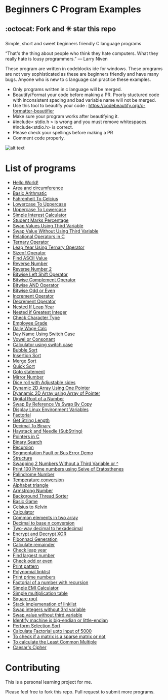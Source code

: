 # Beginners C Program Examples

## :octocat: Fork and :eight_pointed_black_star: star this repo

Simple, short and sweet beginners friendly C language programs

“That's the thing about people who think they hate computers. What they really hate is lousy programmers.”
― Larry Niven

These program are written in codeblocks ide for windows. These programs are not very sophisticated as these are beginners friendly and have many bugs. Anyone who is new to c language can practice these examples.

- Only programs written in c language will be merged.
- Beautify/Format your code before making a PR. Poorly stuctured code with inconsistent spacing and bad variable name will not be merged.
- Use this tool to beautify your code : https://codebeautify.org/c-formatter-beautifier
- Make sure your program works after beautifying it.
- #include< stdio.h > is wrong and you must remove whitespaces. #include<stdio.h> is correct.
- Please check your spellings before making a PR
- Comment code properly.

![alt text](Screenshot.PNG)

# List of programs

- [Hello World!](HelloWorld.c)
- [Area and circumference](AreaAndCircumference.c)
- [Basic Arithmatic](BasicArithmatic.c)
- [Fahrenheit To Celcius](FahrenheitToCelciusConv.c)
- [Lowercase To Uppercase](LowercaseToUppercase.c)
- [Uppercase To Lowercase](UppercaseToLowercase.c)
- [Simple Interest Calculator](SimpleInterestCalculator.c)
- [Student Marks Percentage](StudentMarksPercentage.c)
- [Swap Values Using Third Variable](SwapValueUsingThirdVariable.c)
- [Swap Value Without Using Third Variable](SwapValueWithoutUsingThirdVariable.c)
- [Relational Operators in C](RelationalOperators.c)
- [Ternary Operator](TernaryOperator.c)
- [Leap Year Using Ternary Operator](LeapYearTernaryOperator.c)
- [Sizeof Operator](SizeofOperator.c)
- [Find ASCII Value](FindAsciiValue.c)
- [Reverse Number](ReverseNumber.c)
- [Reverse Number 2](ReverseNumber2.c)
- [Bitwise Left Shift Operator](BitwiseLeftshiftOperator.c)
- [Bitwise Complement Operator](BitwiseComplementOperator.c)
- [Bitwise AND Operator](BitwiseAndOperator.c)
- [Bitwise Odd or Even](BitwiseOddOrEven.c)
- [Increment Operator](IncrementOperator.c)
- [Decrement Operator](DecrementOperator.c)
- [Nested If Leap Year](NestedIfLeapYear.c)
- [Nested if Greatest Integer](NestedifGreatestInteger.c)
- [Check Character Type](CheckCharacterType.c)
- [Employee Grade](EmployeeGrade.c)
- [Daily Wage Calc](DailyWageCalc.c)
- [Day Name Using Switch Case](DayNameUsingSwitchCase.c)
- [Vowel or Consonant](VowelorConsonant.c)
- [Calculator using switch case](CalcUsingSwitchCase.c)
- [Bubble Sort](BubbleSort.c)
- [Insertion Sort](Insertionsort.c)
- [Merge Sort](Mergesort.c)
- [Quick Sort](Quicksort.c)
- [Goto statement](GotoStatementEvenOrOdd.c)
- [Mirror Number](MirrorNumber.c)
- [Dice roll with Adjustable sides](DiceRoll.c)
- [Dynamic 2D Array Using One Pointer](DynamicTwoDArrayUsingOnePointer.c)
- [Dyanamic 2D Array using Array of Pointer](DynamicTwoDArrayUsingArrayOfPointer.c)
- [Digital Root of a Number](DigitalRoot.c)
- [Swap By Reference Vs Swap By Copy](SwapByRefandCopy.c)
- [Display Linux Environment Variables](DisplayLinuxEnvirmentVariables.c)
- [Factorial](Factorial.c)
- [Get String Length](StringLength.c)
- [Decimal To Binary](DecimalToBinary.c)
- [Haystack and Needle (SubString)](HaystackAndNeedle_SubString.c)
- [Pointers in C](Pointers.c)
- [Binary Search](BinarySearch.c)
- [Recursion](Recursion.c)
- [Segmentation Fault or Bus Error Demo](SegmentationFaultorBusErrorDemo.c)
- [Structure](Structure.c)
- [Swapping 2 Numbers Without a Third Variable or ^](<https://github.com/geetanjaliaich/beginners-C-program-examples/blob/FactorialEratosthenes/SwapIntegersWithout3rdVariable(Arithmatic).c>)
- [Print 100 Prime numbers using Seive of Eratosthenes](https://github.com/geetanjaliaich/beginners-C-program-examples/blob/FactorialEratosthenes/PrimeByEratosthenes.c)
- [Palindrome Number](https://github.com/geetanjaliaich/beginners-C-program-examples/blob/FactorialEratosthenes/PalindromeNumber.c)
- [Temperature conversion](AllTempScalesConv.c)
- [Alphabet triangle](alphabetTriangle.cpp)
- [Armstrong Number](ArmstrongNumber.c)
- [Background Thread Sorter](BackgroundThreadSorter.c)
- [Basic Game](BasicGame.c)
- [Celsius to Kelvin](CelciusToKelvinConv.c)
- [Calculator](combine_calculator.c)
- [Common elements in two array](CommonElementsInTwoArrays.c)
- [Decimal to base n conversion](DecimalToBaseN.c)
- [Two-way decimal to hexadecimal](DecimalToHexadecimalViceVersa.c)
- [Encrypt and Decrypt XOR](EncryptDecryptXOR.c)
- [Fibonnaci Generation](FibonacciGeneration.c)
- [Calculate remainder](FindRemainder.c)
- [Check leap year](isInputLeapYear.c)
- [Find largest number](Largest.c)
- [Check odd or even](oddandeven.c)
- [Print pattern](Pattern1.c)
- [Polynomial linklist](Polynomial_linklist.c)
- [Print prime numbers](Prime.c)
- [Factorial of a number with recursion](RecursiveFactorial.c)
- [Simple EMI Calculator](SimpleEMICalculator.c)
- [Simple multiplication table](SimpleMultiplicationTable.c)
- [Square root](SquareRoot.c)
- [Stack implemenation of linklist](Stack%20-%20Linked%20List.c)
- [Swap integers without 3rd variable](SwapIntegers.c)
- [Swap value without third variable](SwapValueWithoutUsingThirdVariable.c)
- [Identify machine is big-endian or little-endian](endian.c)
- [Perform Selection Sort](SelectionSort.c)
- [Calculate Factorial upto input of 5000](large_factorial.c)
- [To check if a matrix is a sparse matrix or not](SparseMatrix_017.c)
- [To calculate the Least Common Multiple](lcm.c)
- [Caesar's Cipher](caesar_cipher.c)

# Contributing

This is a personal learning project for me.

Please feel free to fork this repo. Pull request to submit more programs.
